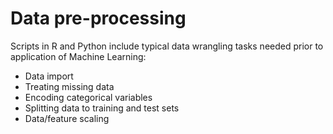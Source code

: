 # Data pre-processing

Scripts in R and Python include typical data wrangling tasks needed prior to application of Machine Learning:

- Data import
- Treating missing data
- Encoding categorical variables
- Splitting data to training and test sets
- Data/feature scaling
